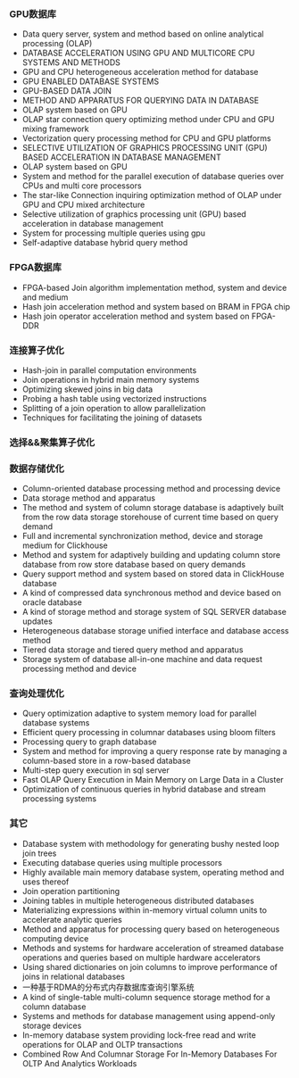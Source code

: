 ### GPU数据库

+ Data query server, system and method based on online analytical processing (OLAP)
+ DATABASE ACCELERATION USING GPU AND MULTICORE CPU SYSTEMS AND METHODS
+ GPU and CPU heterogeneous acceleration method for database
+ GPU ENABLED DATABASE SYSTEMS
+ GPU-BASED DATA JOIN
+ METHOD AND APPARATUS FOR QUERYING DATA IN DATABASE
+ OLAP system based on GPU
+ OLAP star connection query optimizing method under CPU and GPU mixing framework
+ Vectorization query processing method for CPU and GPU platforms
+ SELECTIVE UTILIZATION OF GRAPHICS PROCESSING UNIT (GPU) BASED ACCELERATION IN DATABASE MANAGEMENT
+ OLAP system based on GPU
+ System and method for the parallel execution of database queries over CPUs and multi core processors
+ The star-like Connection inquiring optimization method of OLAP under GPU and CPU mixed architecture
+ Selective utilization of graphics processing unit (GPU) based acceleration in database management
+ System for processing multiple queries using gpu
+ Self-adaptive database hybrid query method

### FPGA数据库

+ FPGA-based Join algorithm implementation method, system and device and medium
+ Hash join acceleration method and system based on BRAM in FPGA chip
+ Hash join operator acceleration method and system based on FPGA-DDR

### 连接算子优化

+ Hash-join in parallel computation environments
+ Join operations in hybrid main memory systems
+ Optimizing skewed joins in big data
+ Probing a hash table using vectorized instructions
+ Splitting of a join operation to allow parallelization
+ Techniques for facilitating the joining of datasets


### 选择&&聚集算子优化


### 数据存储优化

+ Column-oriented database processing method and processing device
+ Data storage method and apparatus
+ The method and system of column storage database is adaptively built from the row data storage storehouse of current time based on query demand
+ Full and incremental synchronization method, device and storage medium for Clickhouse
+ Method and system for adaptively building and updating column store database from row store database based on query demands
+ Query support method and system based on stored data in ClickHouse database
+ A kind of compressed data synchronous method and device based on oracle database
+ A kind of storage method and storage system of SQL SERVER database updates 
+ Heterogeneous database storage unified interface and database access method 
+ Tiered data storage and tiered query method and apparatus
+ Storage system of database all-in-one machine and data request processing method and device 

### 查询处理优化

+ Query optimization adaptive to system memory load for parallel database systems
+ Efficient query processing in columnar databases using bloom filters
+ Processing query to graph database
+ System and method for improving a query response rate by managing a column-based store in a row-based database
+ Multi-step query execution in sql server
+ Fast OLAP Query Execution in Main Memory on Large Data in a Cluster
+ Optimization of continuous queries in hybrid database and stream processing systems




### 其它

+ Database system with methodology for generating bushy nested loop join trees
+ Executing database queries using multiple processors
+ Highly available main memory database system, operating method and uses thereof
+ Join operation partitioning
+ Joining tables in multiple heterogeneous distributed databases
+ Materializing expressions within in-memory virtual column units to accelerate analytic queries
+ Method and apparatus for processing query based on heterogeneous computing device
+ Methods and systems for hardware acceleration of streamed database operations and queries based on multiple hardware accelerators
+ Using shared dictionaries on join columns to improve performance of joins in relational databases
+ 一种基于RDMA的分布式内存数据库查询引擎系统
+ A kind of single-table multi-column sequence storage method for a column database
+ Systems and methods for database management using append-only storage devices
+ In-memory database system providing lock-free read and write operations for OLAP and OLTP transactions 
+ Combined Row And Columnar Storage For In-Memory Databases For OLTP And Analytics Workloads 

